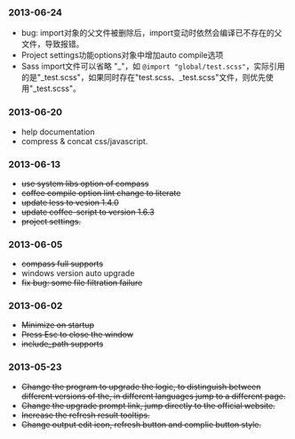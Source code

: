 ### 2013-06-24
* bug: import对象的父文件被删除后，import变动时依然会编译已不存在的父文件，导致报错。
* Project settings功能options对象中增加auto compile选项
* Sass import文件可以省略 "_"，如 `@import "global/test.scss"`，实际引用的是"_test.scss"，如果同时存在"test.scss、_test.scss"文件，则优先使用"_test.scss"。

### 2013-06-20
* help documentation
* compress & concat css/javascript.

### 2013-06-13
* <del>use system libs option of compass 
* <del>coffee compile option lint change to literate
* <del>update less to vesion 1.4.0
* <del>update coffee-script to version 1.6.3
* <del>project settings.

### 2013-06-05
* <del>compass full supports
* windows version auto upgrade
* <del>fix bug: some file filtration failure

### 2013-06-02
* <del>Minimize on startup
* <del>Press Esc to close the window
* <del>include_path supports

### 2013-05-23
* <del>Change the program to upgrade the logic, to distinguish between different versions of the, in different languages ​​jump to a different page.
* <del>Change the upgrade prompt link, jump directly to the official website.
* <del>Increase the refresh result tooltips.
* <del>Change output edit icon, refresh button and complie button style.








